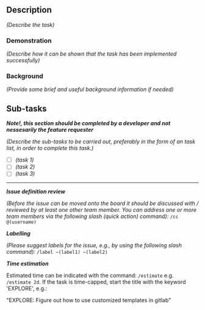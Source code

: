 ## Description

*(Describe the task)*

### Demonstration

*(Describe how it can be shown that the task has been implemented successfully)*

### Background

*(Provide some brief and useful background information if needed)*

## Sub-tasks

***Note!, this section should be completed by a developer and not nessesarily the feature requester***

*(Describe the sub-tasks to be carried out, preferably in the form of an task list, in order to complete this task.)*
* [ ] _(task 1)_
* [ ] _(task 2)_
* [ ] _(task 3)_

______________________________________________________________

***Issue definition review***

*(Before the issue can be moved onto the board it should be discussed
with / reviewed by at least one other team member. You can address one or more team members via the following slash (quick action) command):*
`/cc @(username)`

***Labelling***

*(Please suggest labels for the issue, e.g., by using the following slash
command):*
`/label ~(label1) ~(label2)`

***Time estimation***

Estimated time can be indicated with the command:
`/estimate`
e.g. `/estimate 2d`. If the task is time-capped, start the title with the keyword 'EXPLORE', e.g.:

"EXPLORE: Figure out how to use customized templates in gitlab"


